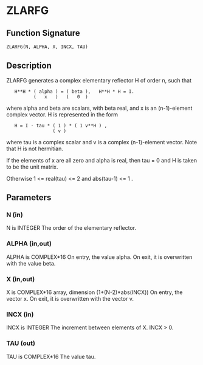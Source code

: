 # ZLARFG

## Function Signature

```fortran
ZLARFG(N, ALPHA, X, INCX, TAU)
```

## Description


 ZLARFG generates a complex elementary reflector H of order n, such
 that

       H**H * ( alpha ) = ( beta ),   H**H * H = I.
              (   x   )   (   0  )

 where alpha and beta are scalars, with beta real, and x is an
 (n-1)-element complex vector. H is represented in the form

       H = I - tau * ( 1 ) * ( 1 v**H ) ,
                     ( v )

 where tau is a complex scalar and v is a complex (n-1)-element
 vector. Note that H is not hermitian.

 If the elements of x are all zero and alpha is real, then tau = 0
 and H is taken to be the unit matrix.

 Otherwise  1 <= real(tau) <= 2  and  abs(tau-1) <= 1 .

## Parameters

### N (in)

N is INTEGER The order of the elementary reflector.

### ALPHA (in,out)

ALPHA is COMPLEX*16 On entry, the value alpha. On exit, it is overwritten with the value beta.

### X (in,out)

X is COMPLEX*16 array, dimension (1+(N-2)*abs(INCX)) On entry, the vector x. On exit, it is overwritten with the vector v.

### INCX (in)

INCX is INTEGER The increment between elements of X. INCX > 0.

### TAU (out)

TAU is COMPLEX*16 The value tau.

